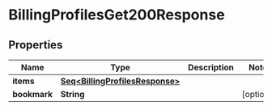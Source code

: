 

# BillingProfilesGet200Response


## Properties

Name | Type | Description | Notes
------------ | ------------- | ------------- | -------------
**items** | [**Seq&lt;BillingProfilesResponse&gt;**](BillingProfilesResponse.md) |  | 
**bookmark** | **String** |  |  [optional]




